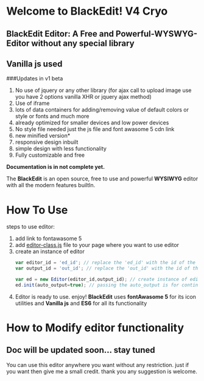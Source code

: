 # Welcome to BlackEdit! V4 Cryo 
## BlackEdit Editor: A Free and Powerful-WYSWYG-Editor without any special library 
## Vanilla js used 

###Updates in v1 beta
1. No use of jquery or any other library (for ajax call to upload image use you have 2 options vanilla XHR or jquery ajax method)
2. Use of iframe
3. lots of data containers for adding/removing value of default colors or style or fonts and much more 
4. already optimized for smaller devices and low power devices
5. No style file needed just the js file and font awasome 5 cdn link
6. new minified version*
7. responsive design inbuilt
8. simple design with less functionality
9. Fully customizable and free


**Documentation is in not complete yet.**

The **BlackEdit** is an open source, free to use and powerful **WYSIWYG** editor with all the modern features builtIn.


# How To Use
steps to use editor:
1. add link to fontawasome 5 
2. add [editor-class.js](https://github.com/raj457036/BlackEdit/blob/master/v4/editor-class.js) file to your page where you want to use editor
3. create an instance of editor 
    ```javascript
    var editor_id = 'ed_id'; // replace the 'ed_id' with the id of the element where you want to put the editor
    var output_id = 'out_id'; // replace the 'out_id' with the id of the element where you want to put the output html
    
    var ed = new Editor(editor_id,output_id); // create instance of editor with provided editor_id and output_id(optional)
    ed.init(auto_output=true); // passing the auto_output is for contineous update of output in every keystroke.
    ```
4. Editor is ready to use. enjoy!
**BlackEdit** uses **fontAwasome 5** for its icon utilities and **Vanilla js** and **ES6** for all its functionality

# How to Modify editor functionality
## Doc will be updated soon... stay tuned

You can use this editor anywhere you want without any restriction. just if you want then give me a small credit.
thank you any suggestion is welcome.
